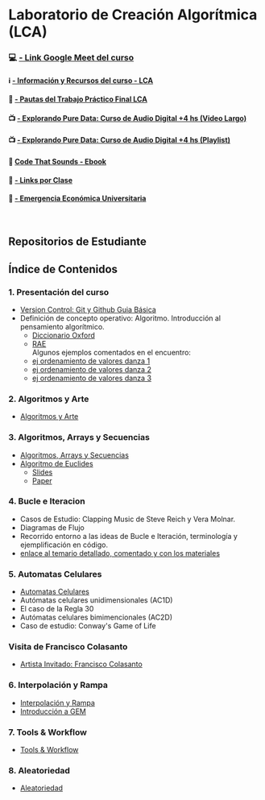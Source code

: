 # Laboratorio de Creación Algorítmica (LCA)



### :computer: [- Link Google Meet del curso](https://meet.google.com/rdu-bfew-quf)

#### :information_source: [- Información y Recursos del curso - LCA](./Recursos/info_curso.md)

#### :toolbox: [- Pautas del Trabajo Práctico Final LCA](./Recursos/UNTREF-LCA-Pautas_TP_Final.md)

#### :tv: [- Explorando Pure Data: Curso de Audio Digital +4 hs (Video Largo)](https://youtu.be/hh4IlUmLqA8)

#### :tv: [- Explorando Pure Data: Curso de Audio Digital +4 hs (Playlist)](https://www.youtube.com/playlist?list=PLjB0cck_8awyAaJYIA0JB-vsMnxAbxBHV)

#### :green_book: [Code That Sounds - Ebook](https://ezequielabregu.github.io/code-that-sounds/)

#### :link: [- Links por Clase](/Recursos/links_clases.md)

#### :school: [- Emergencia Económica Universitaria](./Recursos/Emergencia%20Económica%20Universitaria/README.md)

&nbsp;

## Repositorios de Estudiante


## Índice de Contenidos

### 1. Presentación del curso

- [Version Control: Git y Github Guia Básica](./Clases/01_Presentacion_del_curso/git/Git_guia_basica.md)
- Definición de concepto operativo: Algoritmo. Introducción al pensamiento algorítmico. <br>
  - [Diccionario Oxford](https://drive.google.com/file/d/1TIDCBbJTZpgEJtpYnyuglu-p3sI4iDjy/view?usp=drive_link)
  - [RAE](https://drive.google.com/file/d/17XjBiNTm28ymX2x_6UdCtfgWQLxpxIb4/view?usp=drive_link)<br>
  Algunos ejemplos comentados en el encuentro:
  - [ej ordenamiento de valores danza 1](https://drive.google.com/file/d/1axTzga7bj5Rhq9M4Wf4lH13-cYiKjawi/view?usp=drive_link)
  - [ej ordenamiento de valores danza 2](https://drive.google.com/file/d/1lt_GL44HhyX5YzscPXvzDvxHFFqg7m3I/view?usp=drive_link)  
  - [ej ordenamiento de valores danza 3](https://drive.google.com/file/d/1SGGZFwMaYyliqVUV7xKAHxjZSUpFvoIr/view?usp=drive_link)

### 2. Algoritmos y Arte

- [Algoritmos y Arte](./Clases/02_Algoritmos_y_Arte/README.md)

### 3. Algoritmos, Arrays y Secuencias

- [Algoritmos, Arrays y Secuencias](./Clases/03_Algoritmos_arrays_secuencias/arrays_and_sequencers.md)
- [Algoritmo de Euclides](./Clases/03_Algoritmos_arrays_secuencias/Algoritmo_de_euclides.md)
  - [Slides](./Clases/03_Algoritmos_arrays_secuencias/Algoritmo_de_Euclides_y_Ritmo.pdf)
  - [Paper](https://cgm.cs.mcgill.ca/~godfried/publications/banff.pdf)
 
### 4. Bucle e Iteracion

 - Casos de Estudio: Clapping Music de Steve Reich y Vera Molnar. 
 - Diagramas de Flujo
 - Recorrido entorno a las ideas de Bucle e Iteración, terminología y ejemplificación en código.
 - [enlace al temario detallado, comentado y con los materiales](./Clases/04_Bucles_e_Iteraciones/README.md)

### 5. Automatas Celulares

- [Automatas Celulares](./Clases/05_Automatas_celulares/Automatas_celulares.md)
- Autómatas celulares unidimensionales (AC1D)
- El caso de la Regla 30
- Autómatas celulares bimimencionales (AC2D)
- Caso de estudio: Conway's Game of Life

### Visita de Francisco Colasanto
- [Artista Invitado: Francisco Colasanto](./Recursos/Visita-FranciscoColasanto.md)

### 6. Interpolación y Rampa

- [Interpolación y Rampa](./Clases/06_Interpolacion_y_Rampa/README.md)
- [Introducción a GEM](./Clases/06_Interpolacion_y_Rampa/README.md#gem)

### 7. Tools & Workflow

- [Tools & Workflow](./Clases/07_Tools_&_Workflow/Tools_&_Workflow.md)
  
### 8. Aleatoriedad

- [Aleatoriedad](./Clases/08_Aleatoriedad/README.md)

